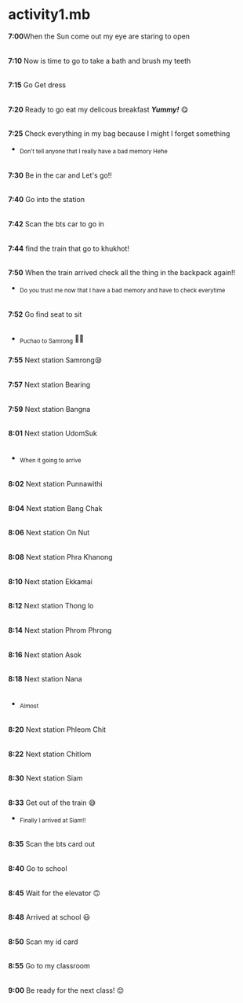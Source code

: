 # activity1.mb
**7:00**When the Sun come out my eye are staring to open 
######
**7:10** Now is time to go to take a bath and brush my teeth 
######
**7:15** Go Get dress
######
**7:20** Ready to go eat my delicous breakfast ***Yummy!*** :yum:
######
**7:25** Check everything in my bag because I might I forget something 
- <sub>Don't tell anyone that I really have a bad memory Hehe</sub>
######
**7:30** Be in the car and Let's go!!
######
**7:40** Go into the station 
######
**7:42** Scan the bts car to go in
######
**7:44** find the train that go to khukhot!
######
**7:50** When the train arrived check all the thing in the backpack again!!
- <sub>Do you trust me now that I have a bad memory and have to check everytime</sub>
######
**7:52** Go find seat to sit
######
- <sub>Puchao to Samrong</sub> :face_exhaling:
#####
**7:55** Next station Samrong:sleepy:
######
**7:57** Next station Bearing
######
**7:59** Next station Bangna 
######
**8:01** Next station UdomSuk 
######
- <sub>When it going to arrive</sub>
######
**8:02** Next station Punnawithi
######
**8:04** Next station Bang Chak
######
**8:06** Next station On Nut
######
**8:08** Next station Phra Khanong
######
**8:10** Next station Ekkamai
######
**8:12** Next station Thong lo
######
**8:14** Next station Phrom Phrong
######
**8:16** Next station Asok
######
**8:18** Next station Nana
######
- <sub>Almost</sub>
######
**8:20** Next station Phleom Chit
######
**8:22** Next station Chitlom
######
**8:30** Next station Siam
######
**8:33** Get out of the train :sweat_smile:
- <sub>Finally I arrived at Siam!!</sub>
######
**8:35** Scan the bts card out
######
**8:40** Go to school
######
**8:45** Wait for the elevator :upside_down_face:
######
**8:48** Arrived at school :smiley:
######
**8:50** Scan my id card
######
**8:55** Go to my classroom 
######
**9:00** Be ready for the next class! :blush:




